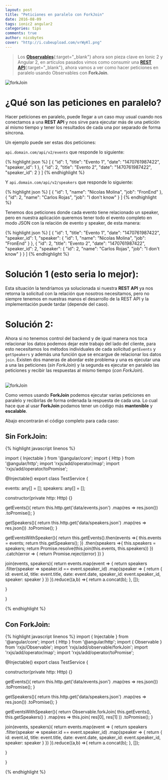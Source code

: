```yaml
---
layout: post
title: "Peticiones en paralelo con ForkJoin"
date: 2016-08-09
tags: ionic2 angular2
categories: tips
comments: true
author: nicobytes
cover: "http://i.cubeupload.com/vrWyKl.png"
---
```


> Los [**Observables**](http://www.ion-book.com/ionic2/observables-angular2){:target="_blank"} ahora son pieza clave en Ionic 2 y Angular 2, en artículos pasados vimos como consumir una [**REST API**](http://www.ion-book.com/demos/rest-api-with-ionic-2){:target="_blank"}, ahora vamos a ver como hacer peticiones en paralelo usando Observables con **ForkJoin**.

<img class="img-responsive" src="http://i.cubeupload.com/vrWyKl.png" alt="forkJoin">

# ¿Qué son las peticiones en paralelo?

Hacer peticiones en paralelo, puede llegar a un caso muy usual cuando nos conectamos a una **REST API** y nos sirve para ejecutar más  de una petición al mismo tiempo y tener los resultados de cada una por separado de forma síncrona.

Un ejemplo puede ser estas dos peticiones:

`api.domain.com/api/v2/events` que responde lo siguiente:

{% highlight json %}
[
  {
    "id": 1,
    "title": "Evento 1",
    "date": "1470761987422",
    "speaker_id": 1
  },
  {
    "id": 2,
    "title": "Evento 2",
    "date": "1470761987422",
    "speaker_id": 2
  }
]
{% endhighlight %}

Y `api.domain.com/api/v2/speakers` que responde lo siguiente:

{% highlight json %}
[
  {
    "id": 1,
    "name": "Nicolas Molina",
    "job": "FronEnd"
  },
  {
    "id": 2,
    "name": "Carlos Rojas",
    "job": "I don't know"
  }
]
{% endhighlight %}

Tenemos dos peticiones donde cada evento tiene relacionado un speaker, pero en nuestra aplicación queremos tener todo el evento completo en modo JSON con la relación de evento y speaker, de esta manera:

{% highlight json %}
[
  {
    "id": 1,
    "title": "Evento 1",
    "date": "1470761987422",
    "speaker_id": 1,
    "speaker": {
      "id": 1,
      "name": "Nicolas Molina",
      "job": "FronEnd"
    }
  },
  {
    "id": 2,
    "title": "Evento 2",
    "date": "1470761987422",
    "speaker_id": 2,
    "speaker": {
      "id": 2,
      "name": "Carlos Rojas",
      "job": "I don't know"
    }
  }
]
{% endhighlight %}

# Solución 1 (esto seria lo mejor):

Esta situación la tendríamos ya solucionada si nuestra **REST API** ya nos retorna la solicitud con la relación que nosotros necesitamos,  pero no siempre tenemos en nuestras manos el desarrollo de la REST API y la implementación puede tardar (depende del caso).

# Solución 2:

Ahora si no tenemos control del backend y de igual manera nos toca relacionar los datos podemos dejar este trabajo del lado del cliente, para esto necesitamos los métodos individuales de cada solicitud `getEvents` y `getSpeakers` y además una función que se encargue de relacionar los datos `join`. Existen dos maneras de abordar este problema y una es ejecutar una a una las peticiones (*sin ForkJoin*) y la segunda es ejecutar en paralelo las peticiones y recibir las respuestas al mismo tiempo (*con ForkJoin*).

<br/>
<img class="img-responsive" src="http://i.cubeupload.com/cjsilg.jpg" alt="forkJoin">
<br/>

Como vemos usando **ForkJoin** podemos ejecutar varias peticiones en paralelo y recibirlas de forma ordenada la respuesta de cada una. Lo cual hace que al usar **ForkJoin** podamos tener un código más **mantenible** y **escalable**.

Abajo encontrarán el código completo para cada caso: 

## Sin **ForkJoin**:
{% highlight javascript linenos %}

import { Injectable } from '@angular/core';
import { Http } from '@angular/http';
import 'rxjs/add/operator/map';
import 'rxjs/add/operator/toPromise';

@Injectable()
export class TestService {

  events: any[] = [];
  speakers:  any[] = [];

  constructor(private http: Http) {}

  getEvents(){
    return this.http.get('data/events.json')
    .map(res => res.json())
    .toPromise();
  }

  getSpeakers(){
    return this.http.get('data/speakers.json')
    .map(res => res.json())
    .toPromise();
  }

  getEventsWithSpeaker(){
    return this.getEvents().then(events =>{
      this.events = events;
      return this.getSpeakers();
    })
    .then(speakers =>{
      this.speakers = speakers;
      return Promise.resolve(this.join(this.events, this.speakers))
    })
    .catch(error => {
      return Promise.reject(error)
    })
  }

  join(events, speakers){
    return events.map(event => {
      return speakers
      .filter(speaker => speaker.id == event.speaker_id)
      .map(speaker => {
        return {
          id: event.id,
          title: event.title,
          date: event.date,
          speaker_id: event.speaker_id,
          speaker: speaker
        }
      })
    }).reduce((a,b) =>{
      return a.concat(b);
    }, []);
    
  }

}

{% endhighlight %}

## Con **ForkJoin**:

{% highlight javascript linenos %}
import { Injectable } from '@angular/core';
import { Http } from '@angular/http';
import { Observable } from 'rxjs/Observable';
import 'rxjs/add/observable/forkJoin';
import 'rxjs/add/operator/map';
import 'rxjs/add/operator/toPromise';

@Injectable()
export class TestService {

  constructor(private http: Http) {}

  getEvents(){
    return this.http.get('data/events.json')
    .map(res => res.json())
    .toPromise();
  }

  getSpeakers(){
    return this.http.get('data/speakers.json')
    .map(res => res.json())
    .toPromise();
  }

  getEventsWithSpeaker(){
    return Observable.forkJoin(
      this.getEvents(),
      this.getSpeakers()
    )
    .map(res => this.join( res[0], res[1] ))
    .toPromise();
  }

  join(events, speakers){
    return events.map(event => {
      return speakers
      .filter(speaker => speaker.id == event.speaker_id)
      .map(speaker => {
        return {
          id: event.id,
          title: event.title,
          date: event.date,
          speaker_id: event.speaker_id,
          speaker: speaker
        }
      })
    }).reduce((a,b) =>{
      return a.concat(b);
    }, []);
    
  }

}

{% endhighlight %}
